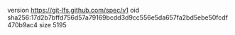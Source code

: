version https://git-lfs.github.com/spec/v1
oid sha256:17d2b7bffd756d57a79169bcdd3d9cc556e5da657fa2bd5ebe50fcdf470b9ac4
size 5195

